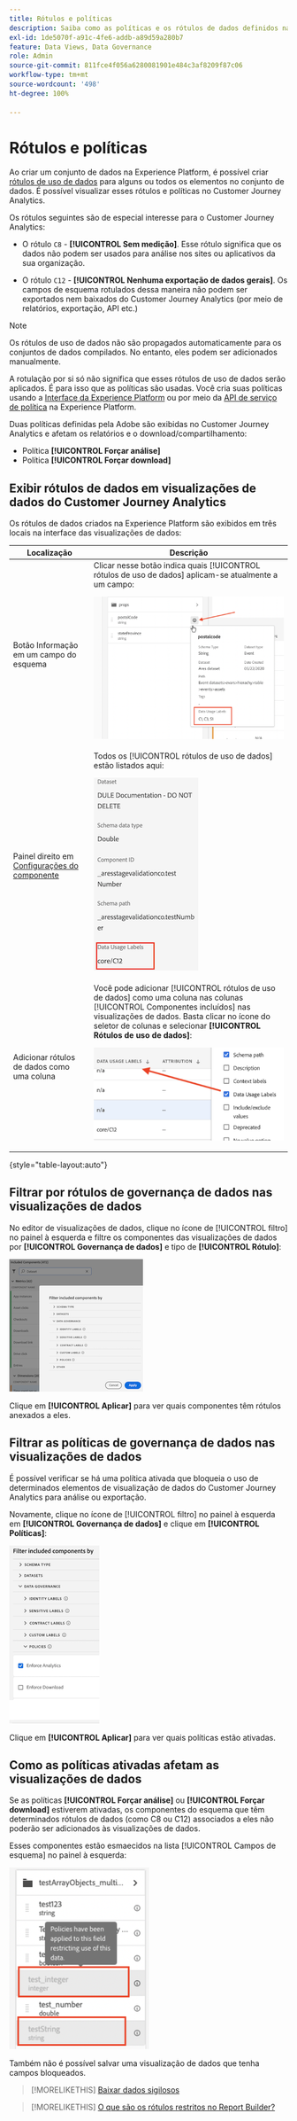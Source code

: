 ```yaml
---
title: Rótulos e políticas
description: Saiba como as políticas e os rótulos de dados definidos na Adobe Experience Platform afetam as visualizações de dados e os relatórios no Customer Journey Analytics.
exl-id: 1de5070f-a91c-4fe6-addb-a89d59a280b7
feature: Data Views, Data Governance
role: Admin
source-git-commit: 811fce4f056a6280081901e484c3af8209f87c06
workflow-type: tm+mt
source-wordcount: '498'
ht-degree: 100%

---
```


# Rótulos e políticas

Ao criar um conjunto de dados na Experience Platform, é possível criar [rótulos de uso de dados](https://experienceleague.adobe.com/docs/experience-platform/data-governance/labels/reference.html?lang=pt-BR) para alguns ou todos os elementos no conjunto de dados. É possível visualizar esses rótulos e políticas no Customer Journey Analytics.

Os rótulos seguintes são de especial interesse para o Customer Journey Analytics:

* O rótulo `C8` - **[!UICONTROL Sem medição]**. Esse rótulo significa que os dados não podem ser usados para análise nos sites ou aplicativos da sua organização.

* O rótulo `C12` - **[!UICONTROL Nenhuma exportação de dados gerais]**. Os campos de esquema rotulados dessa maneira não podem ser exportados nem baixados do Customer Journey Analytics (por meio de relatórios, exportação, API etc.)

>[!NOTE]
>
>Os rótulos de uso de dados não são propagados automaticamente para os conjuntos de dados compilados. No entanto, eles podem ser adicionados manualmente.

A rotulação por si só não significa que esses rótulos de uso de dados serão aplicados. É para isso que as políticas são usadas. Você cria suas políticas usando a [Interface da Experience Platform](https://experienceleague.adobe.com/docs/experience-platform/data-governance/policies/user-guide.html?lang=pt-BR) ou por meio da [API de serviço de política](https://experienceleague.adobe.com/docs/experience-platform/data-governance/api/overview.html?lang=pt-BR) na Experience Platform.

Duas políticas definidas pela Adobe são exibidas no Customer Journey Analytics e afetam os relatórios e o download/compartilhamento:

* Política **[!UICONTROL Forçar análise]**
* Política **[!UICONTROL Forçar download]**

## Exibir rótulos de dados em visualizações de dados do Customer Journey Analytics

Os rótulos de dados criados na Experience Platform são exibidos em três locais na interface das visualizações de dados:

| Localização | Descrição |
| --- | --- |
| Botão Informação em um campo do esquema | Clicar nesse botão indica quais [!UICONTROL rótulos de uso de dados] aplicam-se atualmente a um campo:<p>![](assets/data-label-left.png) |
| Painel direito em [Configurações do componente](/help/data-views/component-settings/overview.md) | Todos os [!UICONTROL rótulos de uso de dados] estão listados aqui:<p>![](assets/data-label-right.png) |
| Adicionar rótulos de dados como uma coluna | Você pode adicionar [!UICONTROL rótulos de uso de dados] como uma coluna nas colunas [!UICONTROL Componentes incluídos] nas visualizações de dados. Basta clicar no ícone do seletor de colunas e selecionar **[!UICONTROL Rótulos de uso de dados]**:<p>![](assets/data-label-column.png) |

{style="table-layout:auto"}

## Filtrar por rótulos de governança de dados nas visualizações de dados

No editor de visualizações de dados, clique no ícone de [!UICONTROL filtro] no painel à esquerda e filtre os componentes das visualizações de dados por **[!UICONTROL Governança de dados]** e tipo de **[!UICONTROL Rótulo]**:

![](assets/filter-labels.png)

Clique em **[!UICONTROL Aplicar]** para ver quais componentes têm rótulos anexados a eles.

## Filtrar as políticas de governança de dados nas visualizações de dados

É possível verificar se há uma política ativada que bloqueia o uso de determinados elementos de visualização de dados do Customer Journey Analytics para análise ou exportação.

Novamente, clique no ícone de [!UICONTROL filtro] no painel à esquerda em **[!UICONTROL Governança de dados]** e clique em **[!UICONTROL Políticas]**:

![Filtrar componentes incluídos por lista mostrando a opção Forçar análise selecionada](assets/filter-policies.png)

Clique em **[!UICONTROL Aplicar]** para ver quais políticas estão ativadas.

## Como as políticas ativadas afetam as visualizações de dados

Se as políticas **[!UICONTROL Forçar análise]** ou **[!UICONTROL Forçar download]** estiverem ativadas, os componentes do esquema que têm determinados rótulos de dados (como C8 ou C12) associados a eles não poderão ser adicionados às visualizações de dados.

Esses componentes estão esmaecidos na lista [!UICONTROL Campos de esquema] no painel à esquerda:

![Componentes esmaecidos e a mensagem de Políticas indicando que políticas foram aplicadas a este campo restringindo o uso dos dados](assets/component-greyed.png)

Também não é possível salvar uma visualização de dados que tenha campos bloqueados.

>[!MORELIKETHIS]
>[Baixar dados sigilosos](/help/analysis-workspace/export/download-send.md)

>[!MORELIKETHIS]
>[O que são os rótulos restritos no Report Builder?](https://experienceleague.adobe.com/docs/analytics-platform/using/cja-reportbuilder/restricted-labels.html?lang=pt-BR)


